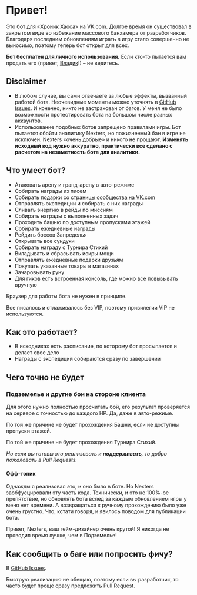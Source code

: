 # Привет!

Это бот для [«Хроник Хаоса»](https://vk.com/app5327745_209336881) на VK.com. Долгое время он существовал в закрытом виде во избежание массового банхамера от разработчиков. Благодаря последним обновлениям играть в игру стало совершенно не выносимо, поэтому теперь бот открыт для всех.

**Бот бесплатен для личного использования.** Если кто-то пытается вам продать его (привет, [Владик](https://vk.com/vldpsy)!) – не ведитесь.

## Disclaimer

- В любом случае, вы сами отвечаете за любые эффекты, вызванный работой бота. Неочевидные моменты можно уточнять в [GitHub Issues](https://github.com/eigenein/bestmobabot/issues). И конечно, никто не застрахован от багов. У меня не было возможности протестировать бота на большом числе разных аккаунтов.
- Использование подобных ботов запрещено правилами игры. Бот пытается обойти аналитику Nexters, но пожизненный бан в игре не исключен. Nexters «очень добрые» и никого не прощают. **Изменять исходный код нужно аккуратно, практически все сделано с расчетом на незаметность бота для аналитики.**

## Что умеет бот?

- Атаковать арену и гранд-арену в авто-режиме
- Собирать награды из писем
- Собирать подарки со [страницы сообщества на VK.com](https://vk.com/bestmobagroup)
- Отправлять экспедиции и собирать с них награды
- Сливать энергию в рейды по миссиям
- Собирать награды с выполненных задач
- Проходить башню по доступным пропусками этажей
- Собирать ежедневные награды
- Рейдить боссов Запределья
- Открывать все сундуки
- Собирать награду с Турнира Стихий
- Вкладывать и сбрасывать искры мощи
- Отправлять ежедневные подарки друзьям
- Покупать указанные товары в магазинах
- Зачаровывать руну
- Для гиков есть встроенная консоль, где можно все повызывать вручную

Браузер для работы бота не нужен в принципе.

Все писалось и отлаживалось без VIP, поэтому привилегии VIP не используются.

## Как это работает?

- В исходниках есть расписание, по которому бот просыпается и делает свое дело
- Награды с экспедиций собираются сразу по завершении

## Чего точно не будет

### Подземелье и другие бои на стороне клиента

Для этого нужно полностью просчитать бой, его результат проверяется на сервере с точностью до каждого HP. Да, даже в авто-режиме.

По той же причине не будет прохождения Башни, если не доступны пропуски этажей.

По той же причине не будет прохождения Турнира Стихий.

*Но если вы готовы это реализовать и **поддерживать**, то добро пожаловать в Pull Requests.*

#### Офф-топик

Однажды я реализовал это, и оно было в боте. Но Nexters заобфусцировали эту часть кода. Технически, и это не 100%-ое препятствие, но обновлять бота вслед за каждым обновлением игры у меня нет времени. А возвращаться к ручному прохождению было уже очень грустно. Что, кстати говоря, и явилось поводом для публикации бота.

Привет, Nexters, ваш гейм-дизайнер очень крутой! Я никогда не проводил время лучше, чем в Подземелье!

## Как сообщить о баге или попросить фичу?

В [GitHub Issues](https://github.com/eigenein/bestmobabot/issues).

Быструю реализацию не обещаю, поэтому если вы разработчик, то часто будет проще сразу предложить Pull Request.
